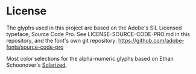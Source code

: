 # License

The glyphs used in this project are based on the Adobe's SIL Licensed typeface, Source Code Pro. See LICENSE-SOURCE-CODE-PRO.md in this repository, and the font's own git repository: <https://github.com/adobe-fonts/source-code-pro>

Most color selections for the alpha-numeric glyphs based on Ethan Schoonover's [Solarized](https://ethanschoonover.com/solarized/).
